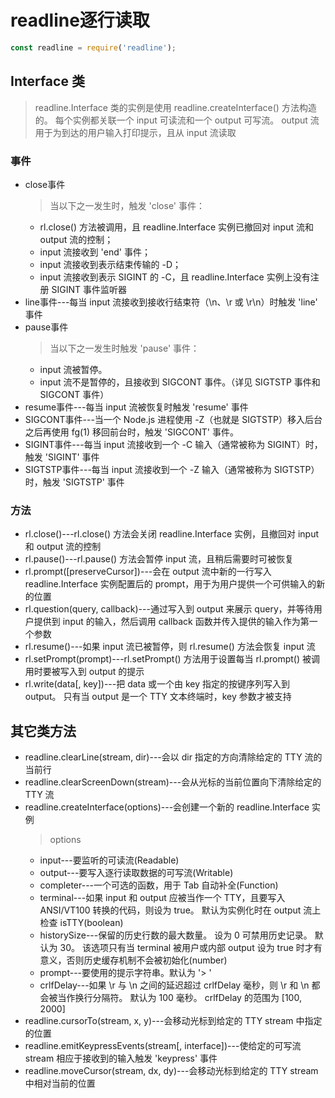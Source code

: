 # readline逐行读取

```js
const readline = require('readline');
```
## Interface 类
> readline.Interface 类的实例是使用 readline.createInterface() 方法构造的。 每个实例都关联一个 input 可读流和一个 output 可写流。 output 流用于为到达的用户输入打印提示，且从 input 流读取
### 事件
- close事件
  > 当以下之一发生时，触发 'close' 事件：
    - rl.close() 方法被调用，且 readline.Interface 实例已撤回对 input 流和 output 流的控制；
    - input 流接收到 'end' 事件；
    - input 流接收到表示结束传输的 <ctrl>-D；
    - input 流接收到表示 SIGINT 的 <ctrl>-C，且 readline.Interface 实例上没有注册 SIGINT 事件监听器
- line事件---每当 input 流接收到接收行结束符（\n、\r 或 \r\n）时触发 'line' 事件
- pause事件
  > 当以下之一发生时触发 'pause' 事件：
    - input 流被暂停。
    - input 流不是暂停的，且接收到 SIGCONT 事件。（详见 SIGTSTP 事件和 SIGCONT 事件）
- resume事件---每当 input 流被恢复时触发 'resume' 事件
- SIGCONT事件---当一个 Node.js 进程使用 <ctrl>-Z（也就是 SIGTSTP）移入后台之后再使用 fg(1) 移回前台时，触发 'SIGCONT' 事件。
- SIGINT事件---每当 input 流接收到一个 <ctrl>-C 输入（通常被称为 SIGINT）时，触发 'SIGINT' 事件
- SIGTSTP事件---每当 input 流接收到一个 <ctrl>-Z 输入（通常被称为 SIGTSTP）时，触发 'SIGTSTP' 事件
### 方法
- rl.close()---rl.close() 方法会关闭 readline.Interface 实例，且撤回对 input 和 output 流的控制
- rl.pause()---rl.pause() 方法会暂停 input 流，且稍后需要时可被恢复
- rl.prompt([preserveCursor])---会在 output 流中新的一行写入 readline.Interface 实例配置后的 prompt，用于为用户提供一个可供输入的新的位置
- rl.question(query, callback)---通过写入到 output 来展示 query，并等待用户提供到 input 的输入，然后调用 callback 函数并传入提供的输入作为第一个参数
- rl.resume()---如果 input 流已被暂停，则 rl.resume() 方法会恢复 input 流
- rl.setPrompt(prompt)---rl.setPrompt() 方法用于设置每当 rl.prompt() 被调用时要被写入到 output 的提示
- rl.write(data[, key])---把 data 或一个由 key 指定的按键序列写入到 output。 只有当 output 是一个 TTY 文本终端时，key 参数才被支持

## 其它类方法
- readline.clearLine(stream, dir)---会以 dir 指定的方向清除给定的 TTY 流的当前行
- readline.clearScreenDown(stream)---会从光标的当前位置向下清除给定的 TTY 流
- readline.createInterface(options)---会创建一个新的 readline.Interface 实例
  > options
    - input---要监听的可读流(Readable)
    - output---要写入逐行读取数据的可写流(Writable)
    - completer---一个可选的函数，用于 Tab 自动补全(Function)
    - terminal---如果 input 和 output 应被当作一个 TTY，且要写入 ANSI/VT100 转换的代码，则设为 true。 默认为实例化时在 output 流上检查 isTTY(boolean)
    - historySize---保留的历史行数的最大数量。 设为 0 可禁用历史记录。 默认为 30。 该选项只有当 terminal 被用户或内部 output 设为 true 时才有意义，否则历史缓存机制不会被初始化(number)
    - prompt---要使用的提示字符串。默认为 '> '
    - crlfDelay---如果 \r 与 \n 之间的延迟超过 crlfDelay 毫秒，则 \r 和 \n 都会被当作换行分隔符。 默认为 100 毫秒。 crlfDelay 的范围为 [100, 2000]
- readline.cursorTo(stream, x, y)---会移动光标到给定的 TTY stream 中指定的位置
- readline.emitKeypressEvents(stream[, interface])---使给定的可写流 stream 相应于接收到的输入触发 'keypress' 事件
- readline.moveCursor(stream, dx, dy)---会移动光标到给定的 TTY stream 中相对当前的位置

